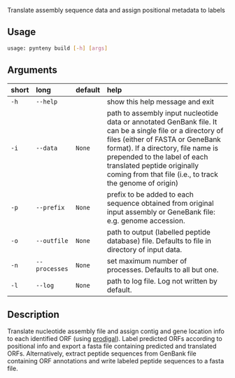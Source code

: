 Translate assembly sequence data and assign positional metadata to labels

## Usage

```bash
usage: pynteny build [-h] [args] 

```
## Arguments

|short|long|default|help|
| :--- | :--- | :--- | :--- |
|`-h`|`--help`||show this help message and exit|
|`-i`|`--data`|`None`|path to assembly input nucleotide data or annotated GenBank file.  It can be a single file or a directory of files (either of FASTA or GeneBank format).  If a directory, file name is prepended to the label of each translated peptide  originally coming from that file (i.e., to track the genome of origin)|
|`-p`|`--prefix`|`None`|prefix to be added to each sequence obtained from original  input assembly or GeneBank file: e.g. genome accession.|
|`-o`|`--outfile`|`None`|path to output (labelled peptide database) file. Defaults to  file in directory of input data.|
|`-n`|`--processes`|`None`|set maximum number of processes. Defaults to all but one.|
|`-l`|`--log`|`None`|path to log file. Log not written by default.|


## Description

Translate nucleotide assembly file and assign contig and gene location info 
to each identified ORF (using [prodigal](https://github.com/hyattpd/Prodigal)). Label predicted ORFs according to 
positional info and export a fasta file containing predicted and translated ORFs. 
Alternatively, extract peptide sequences from GenBank file containing ORF annotations 
and write labeled peptide sequences to a fasta file.